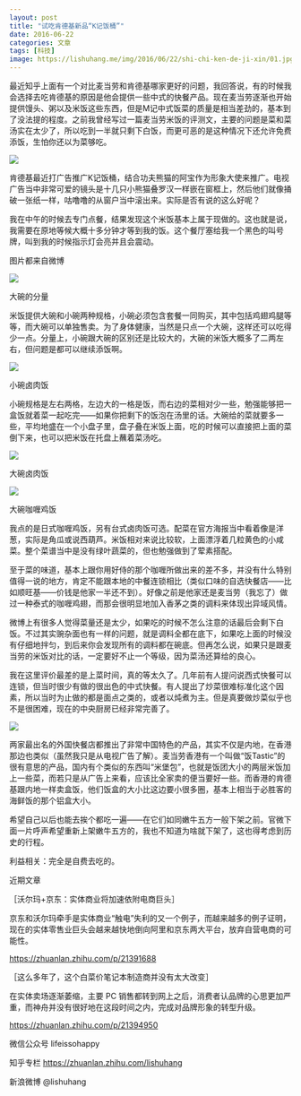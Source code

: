 ```yaml
---
layout: post
title: "试吃肯德基新品“K记饭桶”"
date: 2016-06-22
categories: 文章
tags: [科技]
image: https://lishuhang.me/img/2016/06/22/shi-chi-ken-de-ji-xin/01.jpg
---
```


最近知乎上面有一个对比麦当劳和肯德基哪家更好的问题，我回答说，有的时候我会选择去吃肯德基的原因是他会提供一些中式的快餐产品。现在麦当劳逐渐也开始提供馒头、粥以及米饭这些东西，但是M记中式饭菜的质量是相当差劲的，基本到了没法提的程度。之前我曾经写过一篇麦当劳米饭的评测文，主要的问题是菜和菜汤实在太少了，所以吃到一半就只剩下白饭，而更可恶的是这种情况下还允许免费添饭，生怕你还以为菜够吃。

![](http://mmbiz.qpic.cn/mmbiz/AdRKyBVLoHJ5B5addcXgcd4gmjDibVQ65fdaQlzv1Cele8KeFSwoEYxaCFh8MkHTuibyyqZIRj27Wibc5E2mZGe1g/0?wx_fmt=png)

肯德基最近打广告推广K记饭桶，结合功夫熊猫的阿宝作为形象大使来推广。电视广告当中非常可爱的镜头是十几只小熊猫叠罗汉一样嵌在窗框上，然后他们就像捅破一张纸一样，咕噜噜的从窗户当中滚出来。实际是否有说的这么好呢？

我在中午的时候去专门点餐，结果发现这个米饭基本上属于现做的。这也就是说，我需要在原地等候大概十多分钟才等到我的饭。这个餐厅塞给我一个黑色的叫号牌，叫到我的时候指示灯会亮并且会震动。

图片都来自微博

![](https://lishuhang.me/img/2016/06/22/shi-chi-ken-de-ji-xin/01.jpg)

大碗的分量

米饭提供大碗和小碗两种规格，小碗必须包含套餐一同购买，其中包括鸡翅鸡腿等等，而大碗可以单独售卖。为了身体健康，当然是只点一个大碗，这样还可以吃得少一点。分量上，小碗跟大碗的区别还是比较大的，大碗的米饭大概多了二两左右，但问题是都可以继续添饭啊。

![](https://lishuhang.me/img/2016/06/22/shi-chi-ken-de-ji-xin/02.jpg)

小碗卤肉饭

小碗规格是左右两格，左边大的一格是饭，而右边的菜相对少一些，勉强能够把一盒饭就着菜一起吃完——如果你把剩下的饭泡在汤里的话。大碗给的菜就要多一些，平均地盛在一个小盘子里，盘子叠在米饭上面，吃的时候可以直接把上面的菜倒下来，也可以把米饭在托盘上蘸着菜汤吃。

![](https://lishuhang.me/img/2016/06/22/shi-chi-ken-de-ji-xin/03.jpg)

大碗卤肉饭

![](https://lishuhang.me/img/2016/06/22/shi-chi-ken-de-ji-xin/04.jpg)

大碗咖喱鸡饭

我点的是日式咖喱鸡饭，另有台式卤肉饭可选。配菜在官方海报当中看着像是洋葱，实际是角瓜或说西葫芦。米饭相对来说比较软，上面漂浮着几粒黄色的小咸菜。整个菜谱当中是没有绿叶蔬菜的，但也勉强做到了荤素搭配。

至于菜的味道，基本上跟你用好侍的那个咖喱所做出来的差不多，并没有什么特别值得一说的地方，肯定不能跟本地的中餐连锁相比（类似口味的自选快餐店——比如顺旺基——价钱是他家一半还不到）。好像之前是他家还是麦当劳（我忘了）做过一种泰式的咖喱鸡翅，而那会很明显地加入香茅之类的调料来体现出异域风情。

微博上有很多人觉得菜量还是太少，如果吃的时候不怎么注意的话最后会剩下白饭。不过其实豌杂面也有一样的问题，就是调料全都在底下，如果吃上面的时候没有仔细地拌匀，到后来你会发现所有的调料都在碗底。但再怎么说，如果只是跟麦当劳的米饭对比的话，一定要好不止一个等级，因为菜汤还算给的良心。

我在这里评价最差的是上菜时间，真的等太久了。几年前有人提问说西式快餐可以连锁，但当时很少有做的很出色的中式快餐。有人提出了炒菜很难标准化这个因素，所以当时为止做的都是面点之类的，或者以炖煮为主。但是真要做炒菜似乎也不是很困难，现在的中央厨房已经非常完善了。

![](https://lishuhang.me/img/2016/06/22/shi-chi-ken-de-ji-xin/05.jpg)

两家最出名的外国快餐店都推出了非常中国特色的产品，其实不仅是内地，在香港那边也类似（虽然我只是从电视广告了解）。麦当劳香港有一个叫做“饭Tastic”的很有意思的产品，国内有个类似的东西叫“米堡包”，也就是饭团大小的两层米饭加上一些菜，而若只是从广告上来看，应该比全家卖的便当要好一些。而香港的肯德基跟内地一样卖盒饭，他们饭盒的大小比这边要小很多圈，基本上相当于必胜客的海鲜饭的那个铝盒大小。

希望自己以后也能去挨个都吃一遍——在它们如同嫩牛五方一般下架之前。官微下面一片呼声希望重新上架嫩牛五方的，我也不知道为啥就下架了，这也得考虑到历史的行程。

利益相关：完全是自费去吃的。

近期文章

［沃尔玛+京东：实体商业将加速依附电商巨头］

京东和沃尔玛牵手是实体商业“触电”失利的又一个例子，而越来越多的例子证明，现在的实体零售业巨头会越来越快地倒向阿里和京东两大平台，放弃自营电商的可能性。

https://zhuanlan.zhihu.com/p/21391688

［这么多年了，这个白菜价笔记本制造商并没有太大改变］

在实体卖场逐渐萎缩，主要 PC 销售都转到网上之后，消费者认品牌的心思更加严重，而神舟并没有很好地在这段时间之内，完成对品牌形象的转型升级。

https://zhuanlan.zhihu.com/p/21394950

微信公众号 lifeissohappy

知乎专栏 https://zhuanlan.zhihu.com/lishuhang

新浪微博 @lishuhang